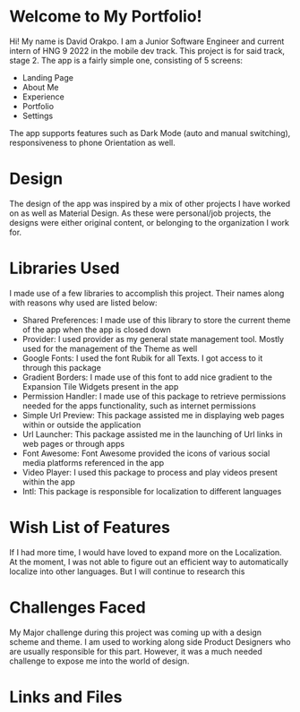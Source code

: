 # Welcome to My Portfolio!

Hi! My name is David Orakpo. I am a Junior Software Engineer and current intern of HNG 9 2022 in the mobile dev track.  This project is for said track, stage 2. The app is a fairly simple one, consisting of 5 screens:
- Landing Page
- About Me
- Experience
- Portfolio
- Settings

The app supports features such as Dark Mode (auto and manual switching), responsiveness to phone Orientation as well.



# Design
The design of the app was inspired by a mix of other projects I have worked on as well as Material Design. As these were personal/job projects, the designs were either original content, or belonging to the organization I work for.

# Libraries Used
I made use of a few libraries to accomplish this project. Their names along with reasons why used are listed below:
- Shared Preferences: I made use of this library to store the current theme of the app when the app is closed down
- Provider: I used provider as my general state management tool. Mostly used for the management of the Theme as well
- Google Fonts: I used the font Rubik for all Texts. I got access to it through this package
- Gradient Borders: I made use of this font to add nice gradient to the Expansion Tile Widgets present in the app
- Permission Handler: I made use of this package to retrieve permissions needed for the apps functionality, such as internet permissions
-  Simple Url Preview: This package assisted me in displaying web pages within or outside the application
- Url Launcher: This package assisted me in the launching of Url links in web pages or through apps
- Font Awesome: Font Awesome provided the icons of various social media platforms referenced in the app
- Video Player: I used this package to process and play videos present within the app
- Intl: This package is responsible for localization to different languages

# Wish List of Features
If I had more time, I would have loved to expand more on the Localization. At the moment, I was not able to figure out an efficient way to automatically localize into other languages. But I will continue to research this

# Challenges Faced
My Major challenge during this project was coming up with a design scheme and theme. I am used to working along side Product Designers who are usually responsible for this part. However, it was a much needed challenge to expose me into the world of design.

# Links and Files



